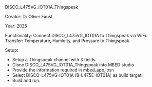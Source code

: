 DISCO_L475VG_IOT01A_Thingspeak

Creator: Dr Oliver Faust

Year: 2025

Functionality:
Connect DISCO_L475VG_IOT01A to Thingspeak via WiFi.
Transfer: Temperature, Humidity, and Pressure to Thingspeak. 

Setup:
- Setup a Thingspeak channel with 3 fields.
- Clone DISCO_L475VG_IOT01A_Thingspeak into MBED studio
- Provide the information required in mbed_app,josn
- Select DISCO-L475VG-IOT01A (B-L475E-IOT01A) as build target. 
- Build and run.

